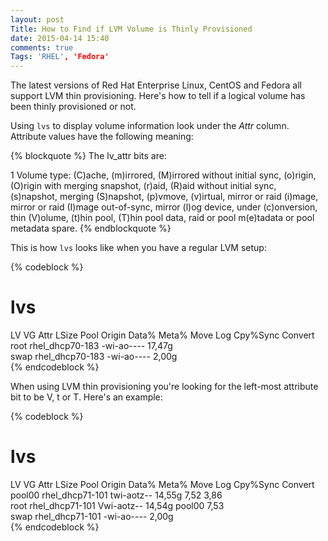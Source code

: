 ```yaml
---
layout: post
Title: How to Find if LVM Volume is Thinly Provisioned
date: 2015-04-14 15:40
comments: true
Tags: 'RHEL', 'Fedora'
---
```


The latest versions of Red Hat Enterprise Linux, CentOS and Fedora all
support LVM thin provisioning. Here's how to tell if a logical volume
has been thinly provisioned or not.

Using `lvs` to display volume information look under the *Attr* column.
Attribute values have the following meaning:

{% blockquote %}
The lv_attr bits are:

1  Volume type: (C)ache, (m)irrored, (M)irrored without initial sync, (o)rigin,
(O)rigin  with  merging  snapshot, (r)aid,  (R)aid  without  initial  sync,
(s)napshot,  merging  (S)napshot, (p)vmove, (v)irtual, mirror or raid (i)mage,
mirror or raid (I)mage out-of-sync, mirror (l)og device, under  (c)onversion,
thin  (V)olume,  (t)hin pool, (T)hin pool data, raid or pool m(e)tadata or
pool metadata spare.
{% endblockquote %}

This is how `lvs` looks like when you have a regular LVM setup:

{% codeblock %}
# lvs
  LV   VG              Attr       LSize  Pool Origin Data%  Meta%  Move Log Cpy%Sync Convert
  root rhel_dhcp70-183 -wi-ao---- 17,47g                                                    
  swap rhel_dhcp70-183 -wi-ao----  2,00g    
{% endcodeblock %}

When using LVM thin provisioning you're looking for the left-most attribute bit
to be V, t or T. Here's an example:

{% codeblock %}
# lvs
  LV     VG              Attr       LSize  Pool   Origin Data%  Meta%  Move Log Cpy%Sync Convert
  pool00 rhel_dhcp71-101 twi-aotz-- 14,55g               7,52   3,86                            
  root   rhel_dhcp71-101 Vwi-aotz-- 14,54g pool00        7,53                                   
  swap   rhel_dhcp71-101 -wi-ao----  2,00g   
{% endcodeblock %}
